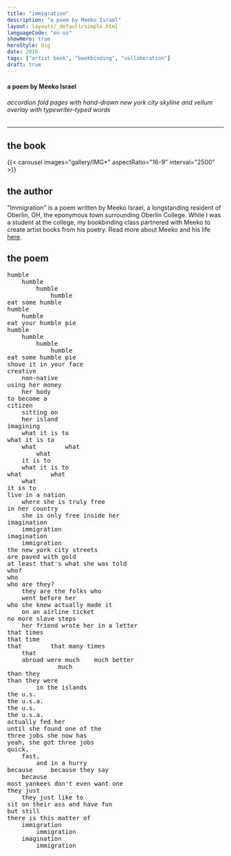 ```yaml
---
title: "immigration"
description: "a poem by Meeko Israel"
layout: layouts/_default/simple.html
languageCode: "en-us"
showHero: true
heroStyle: big
date: 2016
tags: ["artist book", "bookbinding", "collaboration"]
draft: true
---
```

#### a poem by Meeko Israel
###### accordion fold pages with hand-drawn new york city skyline and vellum overlay with typewriter-typed words
---
## the book
{{< carousel images="gallery/IMG*" aspectRatio="16-9" interval="2500" >}}

## the author

"Immigration" is a poem written by Meeko Israel, a longstanding resident of Oberlin, OH, the eponymous town surrounding Oberlin College. While I was a student at the college, my bookbinding class partnered with Meeko to create artist books from his poetry. Read more about Meeko and his life <a href="https://oberlinreview.org/22407/news/remembering-jeffery-joseph-horton-meeko-israel/">here</a>.

## the poem

<pre>
humble
	humble
		humble
			humble
eat some humble
humble
	humble
eat your humble pie
humble
	humble
		humble
			humble
eat some humble pie
shove it in your face
creative
	non-native
using her money
	her body
to become a
citizen
	sitting on
	her island
imagining
	what it is to
what it is to
	what		what
		what
	it is to
	what it is to
what		what
	what
it is to
live in a nation
	where she is truly free
in her country
	she is only free inside her
imagination
	immigration
imagination
	immigration
the new york city streets
are paved with gold
at least that's what she was told
who?
who
who are they?
	they are the folks who
	went before her
who she knew actually made it
	on an airline ticket
no more slave steps
	her friend wrote her in a letter
that times
that time
that		that many times
	that
	abroad were much	much better
			  much
than they
than they were
		in the islands
the u.s.
the u.s.a.
the u.s.
the u.s.a.
actually fed her
until she found one of the
three jobs she now has
yeah, she got three jobs
quick,
	fast,
		and in a hurry
because		because they say
	because
most yankees don't even want one
they just
	they just like to
sit on their ass and have fun
but still
there is this matter of
	immigration
		immigration
	imagination
		immigration
</pre>
